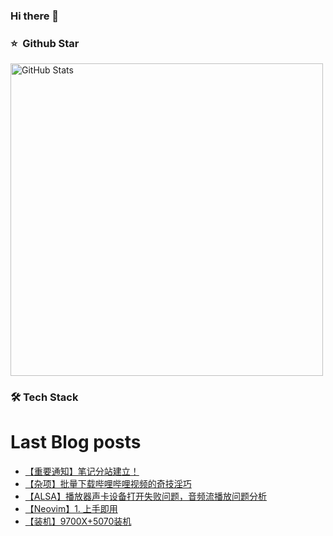 ### Hi there 👋

<!--
**doraemon-hub-art/doraemon-hub-art** is a ✨ _special_ ✨ repository because its `README.md` (this file) appears on your GitHub profile.

Here are some ideas to get you started:

- 🔭 I’m currently working on ...

- 🌱 I’m currently learning ...

- 👯 I’m looking to collaborate on ...

- 🤔 I’m looking for help with ...

- 💬 Ask me about ...

- 📫 How to reach me: ...

- 😄 Pronouns: ...

- ⚡ Fun fact: ...
  -->



### ⭐️ &nbsp;Github Star

<img width="500px"  alt="GitHub Stats" src="https://github-readme-stats.vercel.app/api?username=doraemon-hub-art&count_private=true&show_icons=true"/>

### **🛠** **Tech Stack**


# Last Blog posts
<!-- BLOG-POST-LIST:START -->
- [【重要通知】笔记分站建立！](https://banshengua.top/archives/a47d8a85-acb8-4c2b-9f13-a33b697d487e)
- [【杂项】批量下载哔哩哔哩视频的奇技淫巧](https://banshengua.top/archives/4a263dc3-8345-4bdd-9201-ee5b5645539d)
- [【ALSA】播放器声卡设备打开失败问题，音频流播放问题分析](https://banshengua.top/archives/335b638e-1b2f-4204-8ac2-4fd1976d916c)
- [【Neovim】1. 上手即用](https://banshengua.top/archives/fac0daec-8ecb-4808-bd6f-f348b1beb87e)
- [【装机】9700X+5070装机](https://banshengua.top/archives/f00909ab-30a6-42ae-9386-c0aa9968e444)
<!-- BLOG-POST-LIST:END -->


